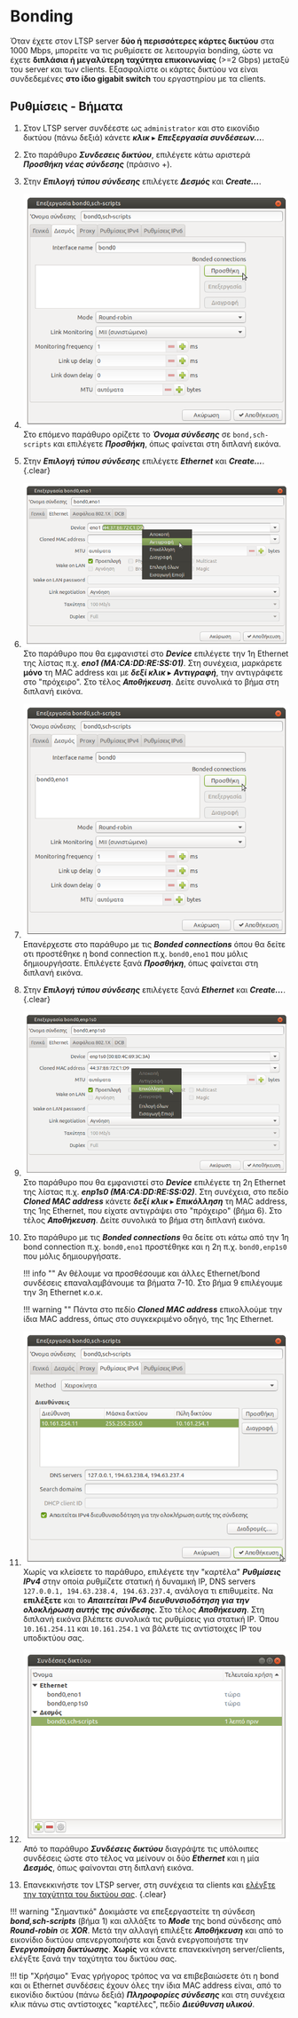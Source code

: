 # Bonding

Όταν έχετε στον LTSP server **δύο ή περισσότερες κάρτες δικτύου** στα 1000
Mbps, μπορείτε να τις ρυθμίσετε σε λειτουργία bonding, ώστε να έχετε
**διπλάσια ή μεγαλύτερη ταχύτητα επικοινωνίας** (>=2 Gbps) μεταξύ του server και
των clients. Εξασφαλίστε οι κάρτες δικτύου να είναι συνδεδεμένες **στο ίδιο
gigabit switch** του εργαστηρίου με τα clients.

## Ρυθμίσεις - Βήματα

1.  Στον LTSP server συνδέεστε ως `administrator` και στο εικονίδιο δικτύου
    (πάνω δεξιά) κάνετε ***κλικ*** ▸ ***Επεξεργασία συνδέσεων...***.

2.  Στο παράθυρο ***Συνδεσεις δικτύου***, επιλέγετε κάτω αριστερά ***Προσθήκη
    νέας σύνδεσης*** (πράσινο +).

3.  Στην ***Επιλογή τύπου σύνδεσης*** επιλέγετε ***Δεσμός*** και
    ***Create...***.

4.  [![](add_bonded_con.png)](add_bonded_con.png)
    Στο επόμενο παράθυρο ορίζετε το ***Όνομα σύνδεσης*** σε `bond,sch-scripts`
    και επιλέγετε ***Προσθήκη***, όπως φαίνεται στη διπλανή εικόνα.

5.  Στην ***Επιλογή τύπου σύνδεσης*** επιλέγετε ***Ethernet*** και
    ***Create...***.
    {.clear}

6.  [![](set_eth_name_dev_eno1_copy_mac.png)](set_eth_name_dev_eno1_copy_mac.png)
    Στο παράθυρο που θα εμφανιστεί στο ***Device*** επιλέγετε την 1η Ethernet
    της λίστας π.χ. ***eno1 (MA:CA:DD:RE:SS:01)***. Στη συνέχεια, μαρκάρετε
    **μόνο** τη MAC address και με ***δεξί κλικ*** ▸ ***Αντιγραφή***, την
    αντιγράφετε στο "πρόχειρο". Στο τέλος ***Αποθήκευση***. Δείτε συνολικά το
    βήμα στη διπλανή εικόνα.

7.  [![](add_2nd_bonded_con.png)](add_2nd_bonded_con.png)
    Επανέρχεστε στο παράθυρο με τις ***Bonded connections*** όπου θα δείτε οτι
    προστέθηκε η bond connection π.χ. `bond0,eno1` που μόλις δημιουργήσατε.
    Επιλέγετε ξανά ***Προσθήκη***, όπως φαίνεται στη διπλανή εικόνα.

8.  Στην ***Επιλογή τύπου σύνδεσης*** επιλέγετε ξανά ***Ethernet*** και
    ***Create...***.
    {.clear}

9.  [![](set_eth_name_dev_enp1s0_paste_mac.png)](set_eth_name_dev_enp1s0_paste_mac.png)
    Στο παράθυρο που θα εμφανιστεί στο ***Device*** επιλέγετε τη 2η Ethernet
    της λίστας π.χ. ***enp1s0 (MA:CA:DD:RE:SS:02)***. Στη συνέχεια, στο πεδίο
    ***Cloned MAC address*** κάνετε ***δεξί κλικ*** ▸ ***Επικόλληση*** τη MAC
    address, της 1ης Ethernet, που είχατε αντιγράψει στο "πρόχειρο" (βήμα 6).
    Στο τέλος ***Αποθήκευση***. Δείτε συνολικά το βήμα στη διπλανή εικόνα.

10. Στο παράθυρο με τις ***Bonded connections*** θα δείτε οτι κάτω από την 1η
    bond connection π.χ. `bond0,eno1` προστέθηκε και η 2η π.χ. `bond0,enp1s0`
    που μόλις δημιουργήσατε.

    !!! info ""
        Αν θέλουμε να προσθέσουμε και άλλες Ethernet/bond συνδέσεις
        επαναλαμβάνουμε τα βήματα 7-10. Στο βήμα 9 επιλέγουμε την 3η Ethernet
        κ.ο.κ.

    !!! warning ""
        Πάντα στο πεδίο ***Cloned MAC address*** επικολλούμε την ίδια MAC
        address, όπως στο συγκεκριμένο οδηγό, της 1ης Ethernet.

11. [![](ipv4_settings.png)](ipv4_settings.png)
    Χωρίς να κλείσετε το παράθυρο, επιλέγετε την "καρτέλα" ***Ρυθμίσεις IPv4***
    στην οποία ρυθμίζετε στατική ή δυναμική IP, DNS servers `127.0.0.1,
    194.63.238.4, 194.63.237.4`, ανάλογα τι επιθυμείτε. Να **επιλέξετε** και το
    ***Απαιτείται IPv4 διευθυνσιοδότηση για την ολοκλήρωση αυτής της σύνδεσης***.
    Στο τέλος ***Αποθήκευση***. Στη διπλανή εικόνα βλέπετε συνολικά τις
    ρυθμίσεις για στατική IP. Όπου `10.161.254.11` και `10.161.254.1` να βάλετε
    τις αντίστοιχες IP του υποδικτύου σας.

12. [![](add_new_con_final.png)](add_new_con_final.png)
    Από το παράθυρο ***Συνδέσεις δικτύου*** διαγράψτε τις υπόλοιπες συνδέσεις
    ώστε στο τέλος να μείνουν οι δύο ***Ethernet*** και η μία ***Δεσμός***,
    όπως φαίνονται στη διπλανή εικόνα.

13. Επανεκκινήστε τον LTSP server, στη συνέχεια τα clients και [ελέγξτε την
    ταχύτητα του δικτύου σας](../../epoptes/lan-benchmark.md).
    {.clear}

!!! warning "Σημαντικό"
    Δοκιμάστε να επεξεργαστείτε τη σύνδεση ***bond,sch-scripts*** (βήμα 1) και
    αλλάξτε το ***Mode*** της bond σύνδεσης από ***Round-robin*** σε ***XOR***.
    Μετά την αλλαγή επιλέξτε ***Αποθήκευση*** και από το εικονίδιο δικτύου
    απενεργοποιήστε και ξανά ενεργοποιήστε την ***Ενεργοποίηση δικτύωσης***.
    **Χωρίς** να κάνετε επανεκκίνηση server/clients, ελέγξτε ξανά την ταχύτητα
    του δικτύου σας.

!!! tip "Χρήσιμο"
    Ένας γρήγορος τρόπος να να επιβεβαιώσετε ότι η bond και οι Ethernet
    συνδέσεις έχουν όλες την ίδια MAC address είναι, από το εικονίδιο δικτύου
    (πάνω δεξιά) ***Πληροφορίες σύνδεσης*** και στη συνέχεια κλικ πάνω στις
    αντίστοιχες "καρτέλες", πεδίο ***Διεύθυνση υλικού***.